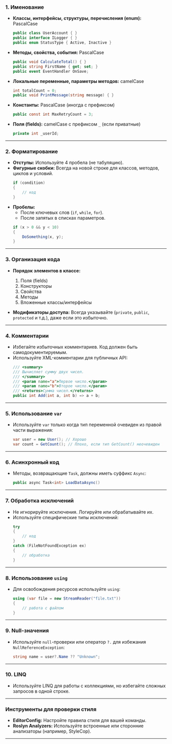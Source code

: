 ### **1. Именование**
- **Классы, интерфейсы, структуры, перечисления (enum):** PascalCase
  ```csharp
  public class UserAccount { }
  public interface ILogger { }
  public enum StatusType { Active, Inactive }
  ```

- **Методы, свойства, события:** PascalCase
  ```csharp
  public void CalculateTotal() { }
  public string FirstName { get; set; }
  public event EventHandler OnSave;
  ```

- **Локальные переменные, параметры методов:** camelCase
  ```csharp
  int totalCount = 0;
  public void PrintMessage(string message) { }
  ```

- **Константы:** PascalCase (иногда с префиксом)
  ```csharp
  public const int MaxRetryCount = 3;
  ```

- **Поля (fields):** camelCase с префиксом `_` (если приватные)
  ```csharp
  private int _userId;
  ```

---

### **2. Форматирование**
- **Отступы:** Используйте 4 пробела (не табуляцию).
- **Фигурные скобки:** Всегда на новой строке для классов, методов, циклов и условий.
  ```csharp
  if (condition)
  {
      // код
  }
  ```
- **Пробелы:**
  - После ключевых слов (`if`, `while`, `for`).
  - После запятых в списках параметров.
  ```csharp
  if (x > 0 && y < 10)
  {
      DoSomething(x, y);
  }
  ```

---

### **3. Организация кода**
- **Порядок элементов в классе:**
  1. Поля (fields)
  2. Конструкторы
  3. Свойства
  4. Методы
  5. Вложенные классы/интерфейсы

- **Модификаторы доступа:** Всегда указывайте (`private`, `public`, `protected` и т.д.), даже если это избыточно.

---

### **4. Комментарии**
- Избегайте избыточных комментариев. Код должен быть самодокументируемым.
- Используйте XML-комментарии для публичных API:
  ```csharp
  /// <summary>
  /// Вычисляет сумму двух чисел.
  /// </summary>
  /// <param name="a">Первое число.</param>
  /// <param name="b">Второе число.</param>
  /// <returns>Сумма чисел.</returns>
  public int Add(int a, int b) => a + b;
  ```

---

### **5. Использование `var`**
- Используйте `var` только когда тип переменной очевиден из правой части выражения:
  ```csharp
  var user = new User(); // Хорошо
  var count = GetCount(); // Плохо, если тип GetCount() неочевиден
  ```

---

### **6. Асинхронный код**
- Методы, возвращающие `Task`, должны иметь суффикс `Async`:
  ```csharp
  public async Task<int> LoadDataAsync()
  ```

---

### **7. Обработка исключений**
- Не игнорируйте исключения. Логируйте или обрабатывайте их.
- Используйте специфические типы исключений:
  ```csharp
  try
  {
      // код
  }
  catch (FileNotFoundException ex)
  {
      // обработка
  }
  ```

---

### **8. Использование `using`**
- Для освобождения ресурсов используйте `using`:
  ```csharp
  using (var file = new StreamReader("file.txt"))
  {
      // работа с файлом
  }
  ```

---

### **9. Null-значения**
- Используйте `null`-проверки или оператор `?.` для избежания `NullReferenceException`:
  ```csharp
  string name = user?.Name ?? "Unknown";
  ```

---

### **10. LINQ**
- Используйте LINQ для работы с коллекциями, но избегайте сложных запросов в одной строке.

---

### **Инструменты для проверки стиля**
- **EditorConfig:** Настройте правила стиля для вашей команды.
- **Roslyn Analyzers:** Используйте встроенные или сторонние анализаторы (например, StyleCop).

---